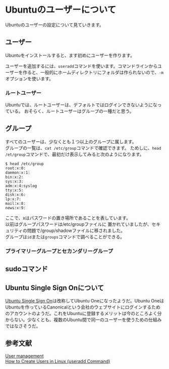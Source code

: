 # Ubuntuのユーザーについて
Ubuntuのユーザーの設定について見ていきます。

## ユーザー
Ubuntuをインストールすると、ます初めにユーザーを作ります。

ユーザーを追加するには、`useradd`コマンドを使います。コマンドラインからユーザーを作ると、一般的にホームディレクトリにフォルダは作られないので、`-m`
オプションを使います。

### ルートユーザー
Ubuntuでは、ルートユーザーは、デフォルトではログインできないようになっている。
おそらく、ルートユーザーはグループの一種だと思う。

## グループ
すべてのユーザーは、少なくとも１つ以上のグループに属します。  
グループの一覧は、`cat /etc/group`コマンドで確認できます。
ためしに、`head /et/group`コマンドで、最初だけ表示してみると次のようになります。
```
$ head /etc/group
root:x:0:
daemon:x:1:
bin:x:2:
sys:x:3:
adm:x:4:syslog
tty:x:5:
disk:x:6:
lp:x:7:
mail:x:8:
news:x:9:
```
ここで、xはパスワードの置き場所であることを表しています。  
以前はグループパスワードは/etc/groupファイルに 置かれていましたが、セキュリティの問題で/group/shadowファイルに移されました。  
グループは`id`または`groups`コマンドで調べることができる。

### プライマリーグループとセカンダリーグループ


## sudoコマンド

## Ubuntu Single Sign Onについて
[Ubuntu Single Sign On](https://en.wikipedia.org/wiki/Ubuntu_Single_Sign_On)は改称してUbuntu Oneになったようだ。Ubuntu OneはUbuntuを作っているCanonicalという会社のウェブサイトにログインするためのアカウントのようだ。これをUbuntuに登録するメリットは今のところよく分からない。少なくとも、複数のUbuntu間で同一のユーザーを使うための仕組みではなさそうだ。
## 参考文献
[User management](https://help.ubuntu.com/lts/serverguide/user-management.html#user-profile-security)  
[How to Create Users in Linux (useradd Command)](https://linuxize.com/post/how-to-create-users-in-linux-using-the-useradd-command/)
